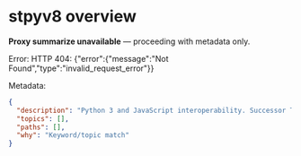 # stpyv8 overview

**Proxy summarize unavailable** — proceeding with metadata only.

Error: HTTP 404: {"error":{"message":"Not Found","type":"invalid_request_error"}}

Metadata:
```json
{
  "description": "Python 3 and JavaScript interoperability. Successor To PyV8 (https://github.com/flier/pyv8)",
  "topics": [],
  "paths": [],
  "why": "Keyword/topic match"
}
```